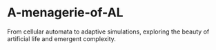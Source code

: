 # A-menagerie-of-AL
From cellular automata to adaptive simulations, exploring the beauty of artificial life and emergent complexity.
